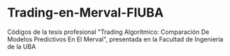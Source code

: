# Trading-en-Merval-FIUBA
Códigos de la tesis profesional "Trading Algorítmico: Comparación De Modelos Predictivos En El Merval", presentada en la Facultad de Ingeniería de la UBA
